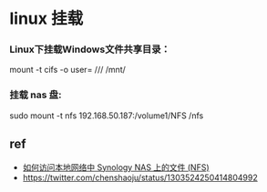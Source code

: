 # linux 挂载

### Linux下挂载Windows文件共享目录：
mount -t cifs -o user=<USERNAME> //<SERVERNAME>/<SHAREFOLDERNAME> /mnt/<MOUNTPOINT>


### 挂载 nas 盘:
sudo mount -t nfs 192.168.50.187:/volume1/NFS /nfs


## ref
- [如何访问本地网络中 Synology NAS 上的文件 (NFS)](https://www.synology.com/zh-cn/knowledgebase/DSM/tutorial/File_Sharing/How_to_access_files_on_Synology_NAS_within_the_local_network_NFS)
- https://twitter.com/chenshaoju/status/1303524250414804992
